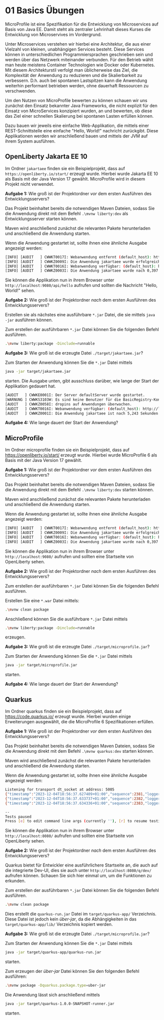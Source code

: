 # 01 Basics Übungen

MicroProfile ist eine Spezifikation für die Entwicklung von Microservices auf Basis von Java EE. Damit steht als zentraler Lehrinhalt dieses Kurses die Entwicklung von Microservives im Vordergrund. 

Unter Microservices verstehen wir hierbei eine Architektur, die aus einer Vielzahl von kleinen, unabhängigen Services besteht. Diese Services können in unterschiedlichen Programmiersprachen geschrieben sein und werden über das Netzwerk miteinander verbunden. Für den Betrieb wählt man heute meistens Container Technologien wie Docker oder Kubernetes. Mit diesem Architekturstil verfolgt man üblicherweise das Ziel, die Komplexität der Anwendung zu reduzieren und die Skalierbarkeit zu verbessern. D.h. auch bei spontanen Lastspitzen kann die Anwendung weiterhin performant betrieben werden, ohne dauerhaft Ressourcen zu verschwenden.

Um den Nutzen von MicroProfile bewerten zu können schauen wir uns zunächst den Einsatz bekannter Java Frameworks, die nicht explizit für den Einsatz von MicroServices konzipiert wurden, an und bewerten, ob diese das Ziel einer schnellen Skalierung bei spontanen Lasten erfüllen können.

Dazu bauen wir jeweils eine einfache Web-Applikation, die mittels einer REST-Schnittstelle eine einfache "Hello, World!" nachricht zurückgibt. Diese Applikationen werden wir anschließend bauen und mittels der JVM auf ihrem System ausführen. 

## OpenLiberty Jakarta EE 10

Im Ordner `jakartaee` finden sie ein Beispielprojekt, dass auf `https://openliberty.io/start/` erzeugt wurde.
Hierbei wurde Jakarta EE 10 als Basis mit der Java Version 17 gewählt. MicroProfile wird in diesem Projekt nicht verwendet.

**Aufgabe 1:** Wie groß ist der Projektordner *vor* dem ersten Ausführen des Entwicklungsservers?

Das Projekt beinhaltet bereits die notwendigen Maven Dateien, sodass Sie die Anwendung direkt mit dem Befehl `.\mvnw liberty:dev` als Entwicklungsserver starten können.

Maven wird anschließend zunächst die relevanten Pakete herunterladen und anschließend die Anwendung starten.

Wenn die Anwendung gestartet ist, sollte ihnen eine ähnliche Ausgabe angezeigt werden:

```bash
[INFO] [AUDIT   ] CWWKT0017I: Webanwendung entfernt (default_host): http://localhost:9080/
[INFO] [AUDIT   ] CWWKZ0009I: Die Anwendung jakartaee wurde erfolgreich gestoppt.
[INFO] [AUDIT   ] CWWKT0016I: Webanwendung verfügbar: (default_host): http://localhost:9080/
[INFO] [AUDIT   ] CWWKZ0003I: Die Anwendung jakartaee wurde nach 0,397 Sekunden aktualisiert.
``` 

Sie können die Applikation nun in ihrem Browser unter `http://localhost:9080/api/hello` aufrufen und sollten die Nachricht "Hello, World!" sehen.

**Aufgabe 2:** Wie groß ist der Projektordner *nach* dem ersten Ausführen des Entwicklungsservers?

Erstellen sie als nächstes eine ausführbare `*.jar` Datei, die sie mittels `java -jar` ausführen können.

Zum erstellen der ausführbaren `*.jar` Datei können Sie die folgenden Befehl ausführen.

```bash
.\mvnw liberty:package -Dinclude=runnable
```


**Aufgabe 3:** Wie groß ist die erzeugte Datei `./target/jakartaee.jar`?

Zum Starten der Anwendung können Sie die `*.jar` Datei mittels

```bash 
java -jar target/jakartaee.jar
```

starten. Die Ausgabe unten, gibt ausschluss darüber, wie lange der Start der Applikation gedauert hat.

```bash 
[AUDIT   ] CWWKE0001I: Der Server defaultServer wurde gestartet.
[WARNUNG ] CWWKS3103W: Es sind keine Benutzer für die BasicRegistry-Konfiguration der ID com.ibm.ws.security.registry.basic.config[basic] definiert.
[AUDIT   ] CWWKZ0058I: dropins auf Anwendungen überwachen.
[AUDIT   ] CWWKT0016I: Webanwendung verfügbar: (default_host): http://localhost:9080/
[AUDIT   ] CWWKZ0001I: Die Anwendung jakartaee ist nach 5,243 Sekunden gestartet.

```

**Aufgabe 4:** Wie lange dauert der Start der Anwendung?


## MicroProfile 

Im Ordner microprofile finden sie ein Beispielprojekt, dass auf https://openliberty.io/start/ erzeugt wurde.
Hierbei wurde MicroProfile 6 als Basis mit der Java Version 17 gewählt. 

**Aufgabe 1:** Wie groß ist der Projektordner *vor* dem ersten Ausführen des Entwicklungsservers?

Das Projekt beinhaltet bereits die notwendigen Maven Dateien, sodass Sie die Anwendung direkt mit dem Befehl `.\mvnw liberty:dev` starten können.

Maven wird anschließend zunächst die relevanten Pakete herunterladen und anschließend die Anwendung starten.

Wenn die Anwendung gestartet ist, sollte ihnen eine ähnliche Ausgabe angezeigt werden:

```bash
[INFO] [AUDIT   ] CWWKT0017I: Webanwendung entfernt (default_host): http://localhost:9080/
[INFO] [AUDIT   ] CWWKZ0009I: Die Anwendung jakartaee wurde erfolgreich gestoppt.
[INFO] [AUDIT   ] CWWKT0016I: Webanwendung verfügbar: (default_host): http://localhost:9080/
[INFO] [AUDIT   ] CWWKZ0003I: Die Anwendung jakartaee wurde nach 0,397 Sekunden aktualisiert.
``` 

Sie können die Applikation nun in ihrem Browser unter `http://localhost:9080/` aufrufen und sollten eine Startseite von OpenLiberty sehen.

**Aufgabe 2:** Wie groß ist der Projektordner *nach* dem ersten Ausführen des Entwicklungsservers?

Zum erstellen der ausführbaren `*.jar` Datei können Sie die folgenden Befehl ausführen.

Erstellen Sie eine `*.war` Datei mittels:

```bash
.\mvnw clean package
```

Anschließend können Sie die ausführbare `*.jar` Datei mittels

```bash
.\mvnw liberty:package -Dinclude=runnable
```

erzeugen.

**Aufgabe 3:** Wie groß ist die erzeugte Datei `./target/microprofile.jar`?

Zum Starten der Anwendung können Sie die `*.jar` Datei mittels

```bash
java -jar target/microprofile.jar
```
starten.

**Aufgabe 4:** Wie lange dauert der Start der Anwendung?

## Quarkus

Im Ordner quarkus finden sie ein Beispielprojekt, dass auf https://code.quarkus.io/ erzeugt wurde.
Hierbei wurden einige Erweiterungen ausgewählt, die die MicroProfile 6 Spezifikationen erfüllen.

**Aufgabe 1:** Wie groß ist der Projektordner *vor* dem ersten Ausführen des Entwicklungsservers?

Das Projekt beinhaltet bereits die notwendigen Maven Dateien, sodass Sie die Anwendung direkt mit dem Befehl `.\mvnw quarkus:dev` starten können.

Maven wird anschließend zunächst die relevanten Pakete herunterladen und anschließend die Anwendung starten.

Wenn die Anwendung gestartet ist, sollte ihnen eine ähnliche Ausgabe angezeigt werden:

```bash
Listening for transport dt_socket at address: 5005
{"timestamp":"2023-12-04T18:56:37.627409+01:00","sequence":2381,"loggerClassName":"org.jboss.logging.Logger","loggerName":"io.quarkus","level":"INFO","message":"quarkus 1.0.0-SNAPSHOT on JVM (powered by Quarkus 3.6.0) started in 2.955s. Listening on: http://localhost:8080","threadName":"Quarkus Main Thread","threadId":129,"mdc":{},"ndc":"","hostName":"alexanders-mbp.fritz.box","processName":"quarkus-dev.jar","processId":45411}
{"timestamp":"2023-12-04T18:56:37.633737+01:00","sequence":2382,"loggerClassName":"org.jboss.logging.Logger","loggerName":"io.quarkus","level":"INFO","message":"Profile dev activated. Live Coding activated.","threadName":"Quarkus Main Thread","threadId":129,"mdc":{},"ndc":"","hostName":"alexanders-mbp.fritz.box","processName":"quarkus-dev.jar","processId":45411}
{"timestamp":"2023-12-04T18:56:37.634336+01:00","sequence":2383,"loggerClassName":"org.jboss.logging.Logger","loggerName":"io.quarkus","level":"INFO","message":"Installed features: [cache, cdi, opentelemetry, resteasy-reactive, resteasy-reactive-jackson, smallrye-context-propagation, smallrye-health, smallrye-metrics, smallrye-openapi, spring-cache, swagger-ui, vertx]","threadName":"Quarkus Main Thread","threadId":129,"mdc":{},"ndc":"","hostName":"alexanders-mbp.fritz.box","processName":"quarkus-dev.jar","processId":45411}

--
Tests paused
Press [e] to edit command line args (currently ''), [r] to resume testing, [o] Toggle test output, [:] for the terminal, [h] for more options>

``` 

Sie können die Applikation nun in ihrem Browser unter `http://localhost:8080/` aufrufen und sollten eine Startseite von OpenLiberty sehen.

**Aufgabe 2:** Wie groß ist der Projektordner *nach* dem ersten Ausführen des Entwicklungsservers?

Quarkus bietet für Entwickler eine ausführlichere Startseite an, die auch auf die integrierte Dev-UI, dies sie auch unter
`http://localhost:8080/q/dev/` aufrufen können. Schauen Sie sich hier einmal um, um die Funktionen zu erkunden.

Zum erstellen der ausführbaren `*.jar` Datei können Sie die folgenden Befehl ausführen.

```bash
.\mvnw clean package
```

Dies erstellt die `quarkus-run.jar` Datei im `target/quarkus-app/` Verzeichnis. Diese Datei ist jedoch kein _über-jar_, 
da die Abhängigkeiten in das `target/quarkus-app/lib/` Verzeichnis kopiert werden.

**Aufgabe 3:** Wie groß ist die erzeugte Datei `./target/microprofile.jar`?

Zum Starten der Anwendung können Sie die `*.jar` Datei mittels

```bash
java -jar target/quarkus-app/quarkus-run.jar
```
starten.

Zum erzeugen der _über-jar_ Datei können Sie den folgenden Befehl ausführen:

```bash
.\mvnw package -Dquarkus.package.type=uber-jar
```

Die Anwendung lässt sich anschließend mittels

```bash
java -jar target/quarkus-1.0.0-SNAPSHOT-runner.jar
```
starten.
